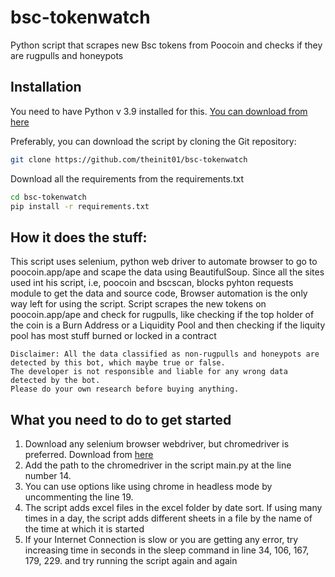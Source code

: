 # bsc-tokenwatch
Python script that scrapes new Bsc tokens from Poocoin and checks if they are rugpulls and honeypots 

Installation
---
You need to have Python v 3.9 installed for this. [You can download from here](https://www.python.org/downloads/)

Preferably, you can download the script by cloning the Git repository:
  ```bash
  git clone https://github.com/theinit01/bsc-tokenwatch
  ```
Download all the requirements from the requirements.txt
  ```bash
  cd bsc-tokenwatch
  pip install -r requirements.txt
  ```
How it does the stuff:
---
This script uses selenium, python web driver to automate browser to go to poocoin.app/ape and scape the data using BeautifulSoup. Since all the sites used int his script, i.e, poocoin and bscscan, blocks pyhton requests module to get the data and source code, Browser automation is the only way left for using the script.
Script scrapes the new tokens on poocoin.app/ape and check for rugpulls, like checking if the top holder of the coin is a Burn Address or a Liquidity Pool and then checking if the liquity pool has most stuff burned or locked in a contract
 ```
 Disclaimer: All the data classified as non-rugpulls and honeypots are detected by this bot, which maybe true or false.
 The developer is not responsible and liable for any wrong data detected by the bot.
 Please do your own research before buying anything. 
```
What you need to do to get started
---
1. Download any selenium browser webdriver, but chromedriver is preferred. Download from [here](https://chromedriver.chromium.org/downloads)
2. Add the path to the chromedriver in the script main.py at the line number 14. 
3. You can use options like using chrome in headless mode by uncommenting the line 19.
4. The script adds excel files in the excel folder by date sort. If using many times in a day, the script adds different sheets in a file by the name of the time at which it is started
5. If your Internet Connection is slow or you are getting any error, try increasing time in seconds in the sleep command in line 34, 106, 167, 179, 229. and try running the script again and again

